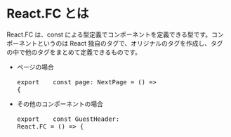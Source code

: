 # React.FC とは

React.FC は、const による型定義でコンポーネントを定義できる型です。コンポーネントというのは React 独自のタグで、オリジナルのタグを作成し、タグの中で他のタグをまとめて定義できるものです。

- ページの場合<pre>export 　 const page: NextPage = () => {</pre>
- その他のコンポーネントの場合<pre>export 　 const GuestHeader: React.FC = () => {</pre>
